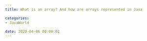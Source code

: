 ```yaml
---
title: What is an array? And how are arrays represented in Java

categories:
- JavaWorld

date: 2020-04-06 00:00:02
---
```

